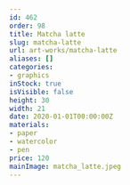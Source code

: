 ```yaml
---
id: 462
order: 98
title: Matcha latte
slug: matcha-latte
url: art-works/matcha-latte
aliases: []
categories:
- graphics
inStock: true
isVisible: false
height: 30
width: 21
date: 2020-01-01T00:00:00Z
materials:
- paper
- watercolor
- pen
price: 120
mainImage: matcha_latte.jpeg
---
```


